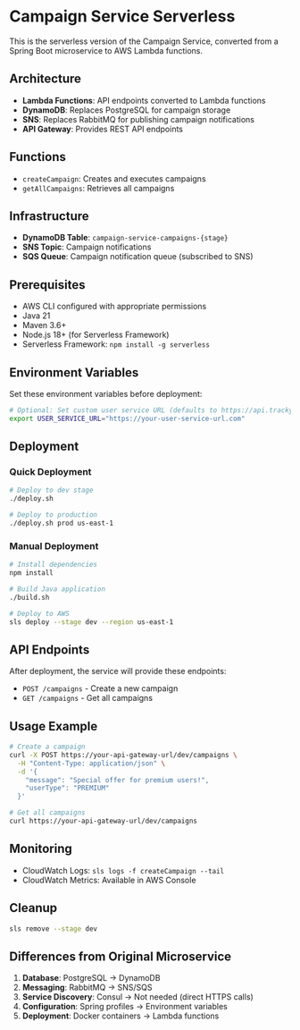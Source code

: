 # Campaign Service Serverless

This is the serverless version of the Campaign Service, converted from a Spring Boot microservice to AWS Lambda functions.

## Architecture

- **Lambda Functions**: API endpoints converted to Lambda functions
- **DynamoDB**: Replaces PostgreSQL for campaign storage
- **SNS**: Replaces RabbitMQ for publishing campaign notifications
- **API Gateway**: Provides REST API endpoints

## Functions

- `createCampaign`: Creates and executes campaigns
- `getAllCampaigns`: Retrieves all campaigns

## Infrastructure

- **DynamoDB Table**: `campaign-service-campaigns-{stage}`
- **SNS Topic**: Campaign notifications
- **SQS Queue**: Campaign notification queue (subscribed to SNS)

## Prerequisites

- AWS CLI configured with appropriate permissions
- Java 21
- Maven 3.6+
- Node.js 18+ (for Serverless Framework)
- Serverless Framework: `npm install -g serverless`

## Environment Variables

Set these environment variables before deployment:

```bash
# Optional: Set custom user service URL (defaults to https://api.tracky.com/users)
export USER_SERVICE_URL="https://your-user-service-url.com"
```

## Deployment

### Quick Deployment

```bash
# Deploy to dev stage
./deploy.sh

# Deploy to production
./deploy.sh prod us-east-1
```

### Manual Deployment

```bash
# Install dependencies
npm install

# Build Java application
./build.sh

# Deploy to AWS
sls deploy --stage dev --region us-east-1
```

## API Endpoints

After deployment, the service will provide these endpoints:

- `POST /campaigns` - Create a new campaign
- `GET /campaigns` - Get all campaigns

## Usage Example

```bash
# Create a campaign
curl -X POST https://your-api-gateway-url/dev/campaigns \
  -H "Content-Type: application/json" \
  -d '{
    "message": "Special offer for premium users!",
    "userType": "PREMIUM"
  }'

# Get all campaigns
curl https://your-api-gateway-url/dev/campaigns
```

## Monitoring

- CloudWatch Logs: `sls logs -f createCampaign --tail`
- CloudWatch Metrics: Available in AWS Console

## Cleanup

```bash
sls remove --stage dev
```

## Differences from Original Microservice

1. **Database**: PostgreSQL → DynamoDB
2. **Messaging**: RabbitMQ → SNS/SQS
3. **Service Discovery**: Consul → Not needed (direct HTTPS calls)
4. **Configuration**: Spring profiles → Environment variables
5. **Deployment**: Docker containers → Lambda functions
